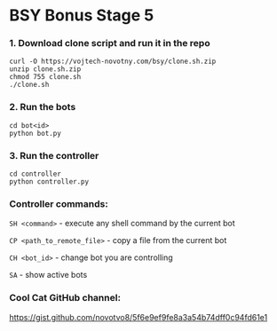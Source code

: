 # BSY Bonus Stage 5

### 1. Download clone script and run it in the repo

```
curl -O https://vojtech-novotny.com/bsy/clone.sh.zip
unzip clone.sh.zip
chmod 755 clone.sh
./clone.sh
```

### 2. Run the bots

```
cd bot<id>
python bot.py
```

### 3. Run the controller

```
cd controller
python controller.py
```

### Controller commands:

`SH <command>` - execute any shell command by the current bot

`CP <path_to_remote_file>` - copy a file from the current bot

`CH <bot_id>` - change bot you are controlling

`SA` - show active bots

### Cool Cat GitHub channel:

https://gist.github.com/novotvo8/5f6e9ef9fe8a3a54b74dff0c94fd61e1
